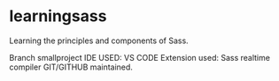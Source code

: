 # learningsass
Learning the principles and components of Sass.

Branch smallproject
IDE USED: VS CODE
Extension used: Sass realtime compiler
GIT/GITHUB maintained.
